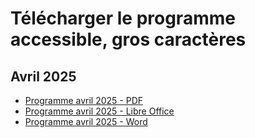 # Télécharger le programme accessible, gros caractères

## Avril 2025
- [Programme avril 2025 - PDF](programme/Programme%20Lieu-Dit%20avril%202025.pdf)
- [Programme avril 2025 - Libre Office](programme/Programme%20Lieu-Dit%20avril%202025.odt)
- [Programme avril 2025 - Word](programme/Programme%20Lieu-Dit%20avril%202025.docx)